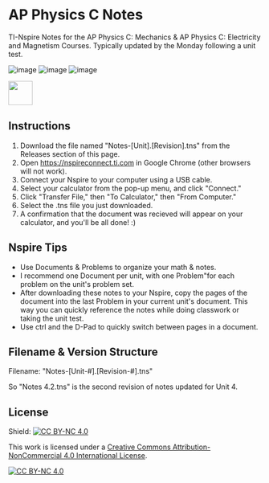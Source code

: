 # AP Physics C Notes
 TI-Nspire Notes for the AP Physics C: Mechanics & AP Physics C: Electricity and Magnetism Courses. Typically updated by the Monday following a unit test.

 ![image](https://github.com/user-attachments/assets/e11688c8-1dfb-4f71-a299-ea3e08920d92)
 ![image](https://github.com/user-attachments/assets/a5b8491b-0d4d-4466-b716-2d48a586038c)
 ![image](https://github.com/user-attachments/assets/5eba9dfa-2b7e-44aa-a033-205277cca435)

 <img src="https://github.com/favicon.ico" width="48">


## Instructions
1. Download the file named "Notes-[Unit].[Revision].tns" from the Releases section of this page.
2. Open https://nspireconnect.ti.com in Google Chrome (other browsers will not work).
3. Connect your Nspire to your computer using a USB cable.
4. Select your calculator from the pop-up menu, and click "Connect."
5. Click "Transfer File," then "To Calculator," then "From Computer."
6. Select the .tns file you just downloaded.
7. A confirmation that the document was recieved will appear on your calculator, and you'll be all done! :)

## Nspire Tips
- Use Documents & Problems to organize your math & notes.
 - I recommend one Document per unit, with one Problem"for each problem on the unit's problem set.
 - After downloading these notes to your Nspire, copy the pages of the document into the last Problem in your current unit's document. This way you can quickly reference the notes while doing classwork or taking the unit test.
- Use ctrl and the D-Pad to quickly switch between pages in a document.

 ## Filename & Version Structure
 Filename: "Notes-\[Unit-#\].\[Revision-#\].tns"
 
 So "Notes 4.2.tns" is the second revision of notes updated for Unit 4.

 ## License

Shield: [![CC BY-NC 4.0][cc-by-nc-shield]][cc-by-nc]

This work is licensed under a
[Creative Commons Attribution-NonCommercial 4.0 International License][cc-by-nc].

[![CC BY-NC 4.0][cc-by-nc-image]][cc-by-nc]

[cc-by-nc]: https://creativecommons.org/licenses/by-nc/4.0/
[cc-by-nc-image]: https://licensebuttons.net/l/by-nc/4.0/88x31.png
[cc-by-nc-shield]: https://img.shields.io/badge/License-CC%20BY--NC%204.0-lightgrey.svg
